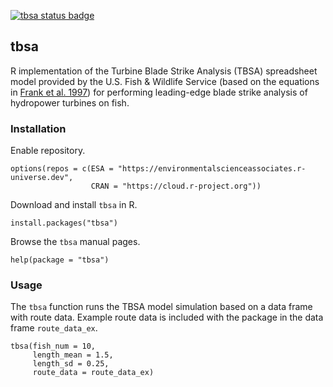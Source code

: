 [![tbsa status badge](https://environmentalscienceassociates.r-universe.dev/badges/tbsa)](https://environmentalscienceassociates.r-universe.dev)

## tbsa

R implementation of the Turbine Blade Strike Analysis (TBSA) spreadsheet model provided by the U.S. Fish & Wildlife Service (based on the equations in [Frank et al. 1997](https://digital.library.unt.edu/ark:/67531/metadc690969/m2/1/high_res_d/563213.pdf)) for performing leading-edge blade strike analysis of hydropower turbines on fish.

### Installation

Enable repository.

```
options(repos = c(ESA = "https://environmentalscienceassociates.r-universe.dev",
                  CRAN = "https://cloud.r-project.org"))
```

Download and install `tbsa` in R.

```
install.packages("tbsa")
```

Browse the `tbsa` manual pages.

```
help(package = "tbsa")
```

### Usage

The `tbsa` function runs the TBSA model simulation based on a data frame with route data. Example route data is included with the package in the data frame `route_data_ex`.

```
tbsa(fish_num = 10, 
     length_mean = 1.5, 
     length_sd = 0.25, 
     route_data = route_data_ex)
```
